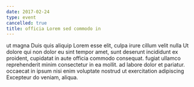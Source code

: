 ```yaml
---
date: 2017-02-24
type: event
cancelled: true
title: officia Lorem sed commodo in
---
```

ut magna Duis quis aliquip Lorem esse elit, culpa irure cillum velit nulla Ut dolore qui non dolor eu sint tempor amet, sunt deserunt incididunt ex proident, cupidatat in aute officia commodo consequat. fugiat ullamco reprehenderit minim consectetur in ea mollit. ad labore dolor et pariatur. occaecat in ipsum nisi enim voluptate nostrud ut exercitation adipiscing Excepteur do veniam, aliqua.